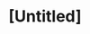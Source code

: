 ---
pid: llp7
title: "[Untitled]"
location_transcription: 
coordinates: "[-75.1656784, 39.9556166]"
zipcode: 
gen_neighborhood: 
neighborhood: 
outside_phl: 
age: 
age_range: 
instagram: 
image_file_name: llp_7.jpg
proposal_transcription: 
topic: Freedom
topic_summary: '0'
type: Other No Form
keywords_other: American flag
credit: 
image_labels: 
twitter: 
facebook: 
permalink: "/monuments/llp7/"
layout: item-page
---